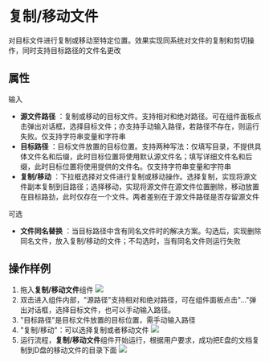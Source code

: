 # 复制/移动文件

对目标文件进行复制或移动至特定位置。效果实现同系统对文件的复制和剪切操作，同时支持目标路径的文件名更改

## 属性

输入

- **源文件路径** ：复制或移动的目标文件。支持相对和绝对路径。可在组件面板点击弹出对话框，选择目标文件；亦支持手动输入路径，若路径不存在，则运行失败。仅支持字符串变量和字符串
- **目标路径** ：目标文件放置的目标位置。支持两种写法：仅填写目录，不提供具体文件名和后缀，此时目标位置将使用默认源文件名；填写详细文件名和后缀，此时目标位置将使用提供的文件名。仅支持字符串变量和字符串
- **复制/移动** ：下拉框选择对文件进行复制或移动操作。选择复制，实现将源文件副本复制到目路径；选择移动，实现将源文件在源文件位置删除，移动放置在目标路劲，此时仅存在一个文件。两者差别在于源文件路径是否存留源文件

可选

- **文件同名替换** ：当目标路径中含有同名文件时的解决方案。勾选后，实现删除同名文件，放入复制/移动的文件；不勾选时，当有同名文件则运行失败

## 操作样例
1. 拖入**复制/移动文件**组件
![](https://docimages.blob.core.chinacloudapi.cn/images/Activities/moveFile-1.png)
2. 双击进入组件内部，"源路径"支持相对和绝对路径，可在组件面板点击"..."弹出对话框，选择目标文件，也可以手动输入路径。
3. "目标路径"是目标文件放置的目标位置，需手动输入路径
4. "复制/移动"：可以选择复制或者移动文件
![](https://docimages.blob.core.chinacloudapi.cn/images/Activities/moveFile-2.png)
5. 运行流程，**复制/移动文件**组件开始运行，根据用户要求，成功把E盘的文档复制到D盘的移动文件的目录下面
![](https://docimages.blob.core.chinacloudapi.cn/images/Activities/moveFile-3.png)

